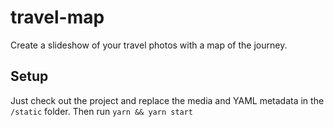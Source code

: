 # travel-map

Create a slideshow of your travel photos with a map of the journey. 

## Setup

Just check out the project and replace the media and YAML metadata in the `/static` folder. Then run `yarn && yarn start`
